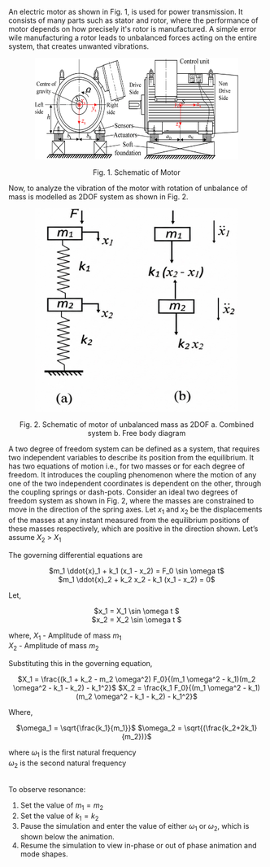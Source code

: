 An electric motor as shown in Fig. 1, is used for power transmission. It consists of many parts such as stator and rotor, where the performance of motor depends on how precisely it's rotor is manufactured.
A simple error wile manufacturing a rotor leads to unbalanced forces acting on the entire system, that creates unwanted vibrations.

<center>
<img src="images/3.png" height="200" width="400">

Fig. 1. Schematic of Motor
</center>

Now, to analyze the vibration of the motor with rotation of unbalance of mass is modelled as 2DOF system as shown in Fig. 2.
<center>
<img src="images/4.jpg" height="400" width="400">

Fig. 2. Schematic of motor of unbalanced mass as 2DOF a. Combined system b. Free body diagram
</center>

A two degree of freedom system can be defined as a system, that requires two independent variables to describe its position from the equilibrium. It has two equations of motion i.e., for two masses or for each degree of freedom. It introduces the coupling phenomenon where the motion of any one of the two independent coordinates is dependent on the other, through the coupling springs or dash-pots.
Consider an ideal two degrees of freedom system as shown in Fig. 2, where the masses are constrained to move in the direction of the spring axes. Let $x_1$ and $x_2$ be the displacements of the masses at any instant measured from the equilibrium positions of these masses respectively, which are positive in the direction shown. Let’s assume $X_2$ > $X_1$

The governing differential equations are
<center>

<!-- ![](images/11.png) -->

$m_1 \ddot{x}_1 + k_1 (x_1 - x_2) = F_0 \sin \omega t$   
$m_1 \ddot{x}_2 + k_2 x_2 - k_1 (x_1 - x_2) = 0$

</center>
Let,
<center>

<!-- ![](images/12.png) -->

$x_1 = X_1 \sin \omega t $  
$x_2 = X_2 \sin \omega t $

</center>

where,
$X_1$ - Amplitude of mass $m_1$  
$X_2$ - Amplitude of mass $m_2$


Substituting this in the governing equation,

<center>


<!-- ![](images/5.png) -->
<!-- ![](images/6.png) -->

$X_1 = \frac{(k_1 + k_2 - m_2 \omega^2) F_0}{(m_1 \omega^2 - k_1)(m_2 \omega^2 - k_1 - k_2) - k_1^2}$
$X_2 = \frac{k_1 F_0}{(m_1 \omega^2 - k_1)(m_2 \omega^2 - k_1 - k_2) - k_1^2}$

</center>

Where,
<center>

<!-- ![](images/8.png) -->
<!-- ![](images/9.png) -->

$\omega_1 = \sqrt{\frac{k_1}{m_1}}$
$\omega_2 = \sqrt{(\frac{k_2+2k_1}{m_2})}$

</center>

where $\omega_1$ is the first natural frequency  
$\omega_2$ is the second natural frequency

<br>To observe resonance:
1. Set the value of $m_1 = m_2$
2. Set the value of $k_1 = k_2$
3. Pause the simulation and enter the value of either $\omega_1$ or $\omega_2$, which is shown below the animation.
4. Resume the simulation to view in-phase or out of phase animation and mode shapes.
